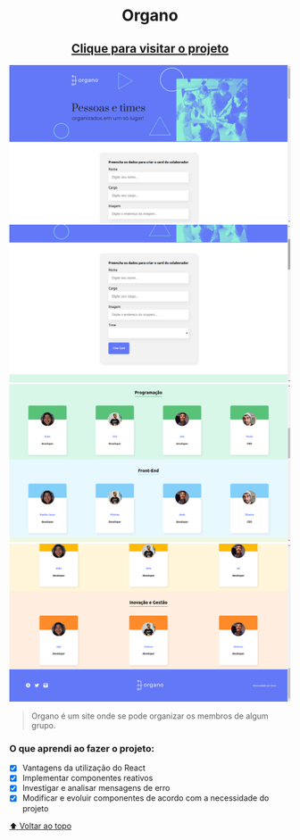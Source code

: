 # <h1 align="center">Organo</h1>

<h2 align="center"><a href="https://organo-ten-lyart.vercel.app/">Clique para visitar o projeto</a></h2>

<img src="./public/imgProjeto/organo1.png" alt="captura do site">
<img src="./public/imgProjeto/organo2.png" alt="captura do site">
<img src="./public/imgProjeto/organo3.png" alt="captura do site">
<img src="./public/imgProjeto/organo4.png" alt="captura do site">

> Organo é um site onde se pode organizar os membros de algum grupo.

### O que aprendi ao fazer o projeto: 

- [x] Vantagens da utilização do React
- [x] Implementar componentes reativos
- [x] Investigar e analisar mensagens de erro
- [x] Modificar e evoluir componentes de acordo com a necessidade do projeto

[⬆ Voltar ao topo](#Organo)<br>
